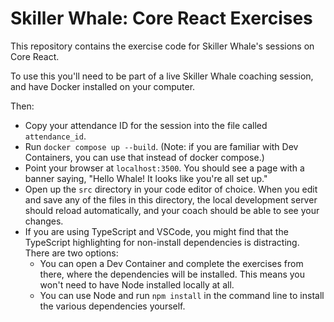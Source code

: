 # Skiller Whale: Core React Exercises

This repository contains the exercise code for Skiller Whale's sessions on Core React.

To use this you'll need to be part of a live Skiller Whale coaching session, and have Docker installed on your computer.

Then:

- Copy your attendance ID for the session into the file called `attendance_id`.
- Run `docker compose up --build`.
  (Note: if you are familiar with Dev Containers, you can use that instead of docker compose.)
- Point your browser at `localhost:3500`.
  You should see a page with a banner saying, "Hello Whale! It looks like you're all set up."
- Open up the `src` directory in your code editor of choice.
  When you edit and save any of the files in this directory, the local development server should reload automatically, and your coach should be able to see your changes.
- If you are using TypeScript and VSCode, you might find that the TypeScript highlighting for non-install dependencies is distracting.
  There are two options:
    - You can open a Dev Container and complete the exercises from there, where the dependencies will be installed.
      This means you won't need to have Node installed locally at all.
    - You can use Node and run `npm install` in the command line to install the various dependencies yourself.
